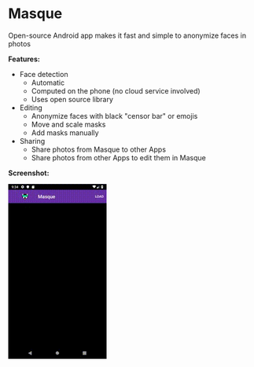 # Masque
Open-source Android app makes it fast and simple to anonymize faces in photos

**Features:**

* Face detection
  * Automatic
  * Computed on the phone (no cloud service involved)
  * Uses open source library
* Editing
  * Anonymize faces with black "censor bar" or emojis
  * Move and scale masks
  * Add masks manually
* Sharing
  * Share photos from Masque to other Apps
  * Share photos from other Apps to edit them in Masque

**Screenshot:**

![Screenshot shows face detection and editing of the mask](/examples/screencast.gif)

